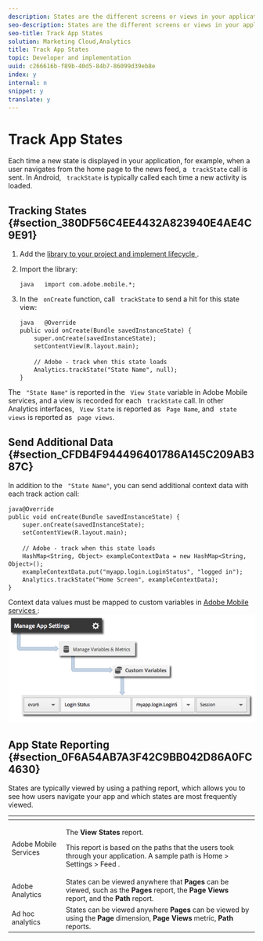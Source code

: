 ```yaml
---
description: States are the different screens or views in your application.
seo-description: States are the different screens or views in your application.
seo-title: Track App States
solution: Marketing Cloud,Analytics
title: Track App States
topic: Developer and implementation
uuid: c266616b-f89b-40d5-84b7-86099d39eb8e
index: y
internal: n
snippet: y
translate: y
---
```


# Track App States


<a id="section_845C9DB2F9C34428BB679C9BB612855A"></a>

Each time a new state is displayed in your application, for example, when a user navigates from the home page to the news feed, a ` trackState` call is sent. In Android, ` trackState` is typically called each time a new activity is loaded. 

## Tracking States {#section_380DF56C4EE4432A823940E4AE4C9E91}


1. Add the [ library to your project and implement lifecycle ](../getting_started/dev_qs.md#concept_13176B6E37F547D6935E37125F457972). 

1. Import the library: 
   ```
   java   import com.adobe.mobile.*;
   ```


1. In the ` onCreate` function, call ` trackState` to send a hit for this state view: 
   ```
   java   @Override 
   public void onCreate(Bundle savedInstanceState) { 
       super.onCreate(savedInstanceState); 
       setContentView(R.layout.main); 
     
       // Adobe - track when this state loads 
       Analytics.trackState("State Name", null); 
   }
   ```




The ` "State Name"` is reported in the ` View State` variable in Adobe Mobile services, and a view is recorded for each ` trackState` call. In other Analytics interfaces, ` View State` is reported as ` Page Name`, and ` state views` is reported as ` page views`. 

## Send Additional Data {#section_CFDB4F944496401786A145C209AB387C}

In addition to the ` "State Name"`, you can send additional context data with each track action call: 

```
java@Override 
public void onCreate(Bundle savedInstanceState) { 
    super.onCreate(savedInstanceState); 
    setContentView(R.layout.main); 
  
    // Adobe - track when this state loads 
    HashMap<String, Object> exampleContextData = new HashMap<String, Object>(); 
    exampleContextData.put("myapp.login.LoginStatus", "logged in"); 
    Analytics.trackState("Home Screen", exampleContextData); 
}
```
Context data values must be mapped to custom variables in [ Adobe Mobile services ](https://mobilemarketing.adobe.com): 
![](assets/map-variable-context-state.png) 
## App State Reporting {#section_0F6A54AB7A3F42C9BB042D86A0FC4630}

States are typically viewed by using a pathing report, which allows you to see how users navigate your app and which states are most frequently viewed. 



<table id="table_1715AF0A897C40A39604500C6ABFBFE6"> 
 <thead> 
  <tr> 
   <th colname="col1" class="entry"> </th> 
   <th colname="col2" class="entry"> </th> 
  </tr> 
 </thead>
 <tbody> 
  <tr> 
   <td colname="col1"> Adobe Mobile Services </td> 
   <td colname="col2"> <p>The <b>View States</b> report. </p> <p>This report is based on the paths that the users took through your application. A sample path is 
     <ignoretag> 
      <span class="uicontrol"> Home </span>  &gt; 
      <span class="uicontrol"> Settings </span>  &gt; 
      <span class="uicontrol"> Feed </span> 
     </ignoretag>. </p> </td> 
  </tr> 
  <tr> 
   <td colname="col1"> Adobe Analytics </td> 
   <td colname="col2"> States can be viewed anywhere that <b>Pages</b> can be viewed, such as the <b>Pages</b> report, the <b>Page Views</b> report, and the <b>Path</b> report. </td> 
  </tr> 
  <tr> 
   <td colname="col1"> Ad hoc analytics </td> 
   <td colname="col2"> States can be viewed anywhere <b>Pages</b> can be viewed by using the <b>Page</b> dimension, <b>Page Views</b> metric, <b>Path</b> reports. </td> 
  </tr> 
 </tbody> 
</table>

